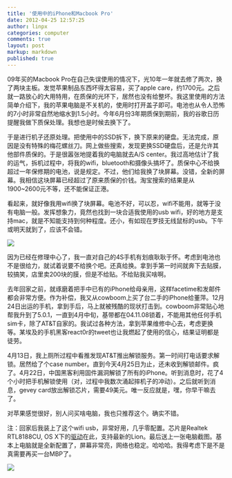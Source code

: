 ```yaml
---
title: '使用中的iPhone和Macbook Pro'
date: 2012-04-25 12:57:25
author: linpx
categories: computer
comments: true
layout: post
markup: markdown
published: true
---
```

09年买的Macbook Pro在自己失误使用的情况下，光10年一年就去修了两次，换了两块主板。发觉苹果制品东西坏得太容易，买了apple
care，约1700元。之后就一路放心的大用特用，在质保的光环下，居然也没有给整坏。我这里使用的方法简单介绍下，我的苹果电脑是不关机的，使用时打开盖子即可。电池也从令人恐怖的7小时非常自然地缩水到1.5小时。今年6月份3年期质保到期前，我的谷歌日历提醒我做下质保处理。我想也是时候去换下了。

于是进行机子还原处理。把使用中的SSD拆下，换下原来的硬盘。无法完成，原因是没有特殊的梅花螺丝刀。网上做些搜索，发现更换SSD硬盘后，还是允许其他部件质保的。于是很嚣张地提着我的电脑就去A/S
center。我过高地估计了我的运气，拆机过程中，将我的wifi，bluetooth和摄像头搞坏了。质保中心不给换超过一年保修期的电池，说是规定。不过，他们给我换了块屏幕。没错，全新的屏幕。我相信这块屏幕已经超过了原来质保的价钱。淘宝搜索的结果是从1900~2600元不等，还不能保证正港。

看起来，就好像我用wifi换了块屏幕。电池不好，可以忍，wifi不能用，就等于没有电脑一般。发挥想象力，竟然也找到一块合适我使用的usb
wifi，好的地方是支持mac，就是不知能支持到何种程度。还小，有如现在罗技无线鼠标的usb。下午或明天就到了，应该不会错。<!--more-->

![]( http://farm9.staticflickr.com/8141/7111723553_0ee8294089.jpg)

因为已经在修理中心了，我一直对自己的4S手机有划痕耿耿于怀。考虑到电池也不是很给力，就试着说要不给换个吧。还真给换。拿到手第一时间就奔下去贴膜，较搞笑，店里卖200块的膜，但是不给贴。不给贴我买啥啊。

去年回家之前，就琢磨着把手中已有的iPhone给母亲用，这样facetime和发邮件都会非常方便。作为补偿，我又从cowboom上买了台二手的iPhone给董萍。12月24日出运的手机，拿到手后，马上就被残酷的现状打击到。cowboom非常贴心地帮我升到了5.0.1，一直到4月中旬，基带都在04.11.08锁着，不能用其他任何手机sim卡，除了AT&T自家的。我试过各种方法，拿到苹果维修中心去，考虑更换等。某埃及的手机黑客react0r的tweet也让我燃起了使用的信心，结果证明都是徒劳。

4月13日，我上厕所过程中看推发现AT&T推出解锁服务。第一时间打电话要求解锁。居然给了个case
number。直到今天4月25日为止，还未收到解锁邮件。疯了。4月22日，中国黑客利用固件漏洞解锁了所有的iPhone。听到消息时，花了4个小时把手机解锁使用（对，过程中我数次涌起摔机子的冲动）。之后就听到消息，gevey
card放出解锁芯片，需要49美元。唯一反应就是，嘿，你早干嘛去了。

对苹果感觉很好，别人问买啥电脑，我也只推荐这个。确实不错。

注：回家后我装上了这个wifi usb，非常好用，几乎零配置。芯片是Realtek RTL8188CU, OS X下的[驱动](http://www.wireless-driver.com/airlink101-awll5088-wireless-windows-macos-driver-utility/)在此，支持最新的Lion。最后送上一张电脑截图。基本上电脑就是全新配置了，屏幕非常亮，网络也稳定。哈哈哈。我得考虑下是不是真需要再买一台MBP了。

![](http://farm6.staticflickr.com/5197/7112341205_3e5238ca89_b.jpg)
